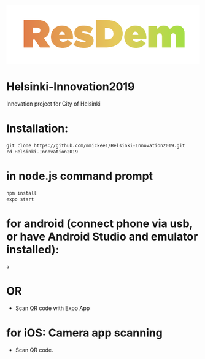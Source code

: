 ![LOGO](https://raw.githubusercontent.com/mmickee1/Helsinki-Innovation2019/master/assets/resdem.png?token=AH35XWUBCWSQIM45RRWMJRK57R75Y)

# Helsinki-Innovation2019
Innovation project for City of Helsinki



# Installation: 

```
git clone https://github.com/mmickee1/Helsinki-Innovation2019.git
cd Helsinki-Innovation2019
```

# in node.js command prompt
```
npm install
expo start 
```
# for android (connect phone via usb, or have Android Studio and emulator installed):
```
a 
```
# OR 
- Scan QR code with Expo App

# for iOS: Camera app scanning
- Scan QR code.
